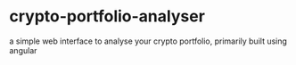 # crypto-portfolio-analyser
a simple web interface to analyse your crypto portfolio, primarily built using angular
